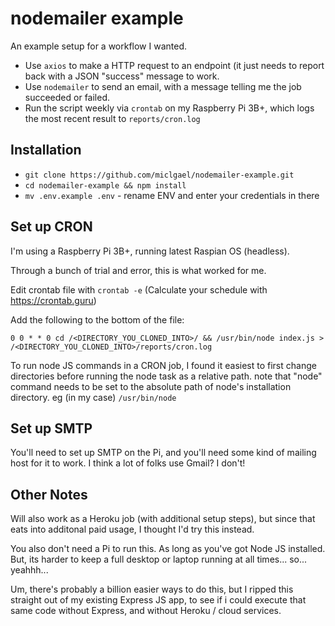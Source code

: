 # nodemailer example

An example setup for a workflow I wanted.

- Use `axios` to make a HTTP request to an endpoint (it just needs to report back with a JSON "success" message to work.
- Use `nodemailer` to send an email, with a message telling me the job succeeded or failed.
- Run the script weekly via `crontab` on my Raspberry Pi 3B+, which logs the most recent result to `reports/cron.log`

## Installation 

- `git clone https://github.com/miclgael/nodemailer-example.git` 
- `cd nodemailer-example && npm install`
- `mv .env.example .env` - rename ENV and enter your credentials in there 

## Set up CRON

I'm using a Raspberry Pi 3B+, running latest Raspian OS (headless). 

Through a bunch of trial and error, this is what worked for me.

Edit crontab file with `crontab -e` (Calculate your schedule with https://crontab.guru) 

Add the following to the bottom of the file:

`0 0 * * 0 cd /<DIRECTORY_YOU_CLONED_INTO>/ && /usr/bin/node index.js > /<DIRECTORY_YOU_CLONED_INTO>/reports/cron.log`

To run node JS commands in a CRON job, I found it easiest to first change directories before running the node task as a relative path.
note that "node" command needs to be set to the absolute path of node's installation directory. eg (in my case) `/usr/bin/node`

## Set up SMTP

You'll need to set up SMTP on the Pi, and you'll need some kind of mailing host for it to work. I think a lot of folks use Gmail? I don't!

## Other Notes

Will also work as a Heroku job (with additional setup steps), but since that eats into additonal paid usage, I thought I'd try this instead. 

You also don't need a Pi to run this. As long as you've got Node JS installed. But, its harder to keep a full desktop or laptop running at all times... so... yeahhh...

Um, there's probably a billion easier ways to do this, but I ripped this straight out of my existing Express JS app, to see if i could execute that same code without Express, and without Heroku / cloud services.
